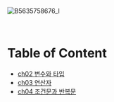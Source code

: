 ![B5635758676_l](https://user-images.githubusercontent.com/80089860/155275060-4375ab8c-15a0-427c-ae67-1c860234c3cf.jpg)

<br>

# Table of Content

- [ch02 변수와 타입](https://github.com/Jinuk93/TIL/blob/master/Java/Hon_Gong_Java/docs/ch02_%EB%B3%80%EC%88%98%EC%99%80%ED%83%80%EC%9E%85.md)
- [ch03 연산자](https://github.com/Jinuk93/TIL/blob/master/Java/Hon_Gong_Java/docs/ch03_%EC%97%B0%EC%82%B0%EC%9E%90.md)
- [ch04 조건문과 반복문](https://github.com/Jinuk93/TIL/blob/master/Java/Hon_Gong_Java/docs/ch04_%EC%A1%B0%EA%B1%B4%EB%AC%B8%EA%B3%BC%EB%B0%98%EB%B3%B5%EB%AC%B8.md)
